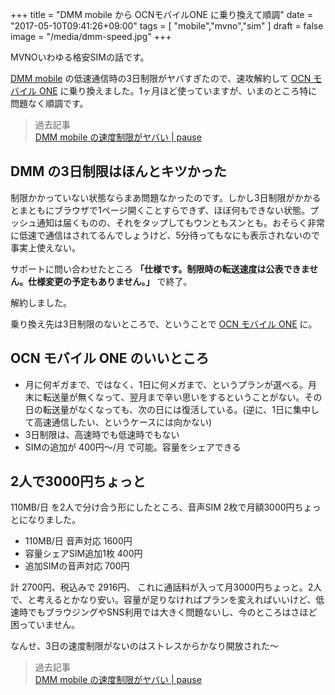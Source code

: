 +++
title = "DMM mobile から OCNモバイルONE に乗り換えて順調"
date = "2017-05-10T09:41:26+09:00"
tags = [
  "mobile","mvno","sim"
]
draft = false
image = "/media/dmm-speed.jpg"
+++

MVNOいわゆる格安SIMの話です。

[DMM mobile](http://mvno.dmm.com/) の低速通信時の3日制限がヤバすぎたので、速攻解約して [OCN モバイル ONE](http://www.ntt.com/personal/services/mobile/one.html) に乗り換えました。1ヶ月ほど使っていますが、いまのところ特に問題なく順調です。

> 過去記事  
> [DMM mobile の速度制限がヤバい | pause](/post/201703/dmm-mobile-speed/)

## DMM の3日制限はほんとキツかった

制限かかっていない状態ならまあ問題なかったのです。しかし3日制限がかかるとまともにブラウザで1ページ開くことすらできず、ほぼ何もできない状態。プッシュ通知は届くものの、それをタップしてもウンともスンとも。おそらく非常に低速で通信はされてるんでしょうけど、5分待ってもなにも表示されないので事実上使えない。

サポートに問い合わせたところ **「仕様です。制限時の転送速度は公表できません。仕様変更の予定もありません。」** で終了。

解約しました。

乗り換え先は3日制限のないところで、ということで [OCN モバイル ONE](http://www.ntt.com/personal/services/mobile/one.html) に。

## OCN モバイル ONE のいいところ

- 月に何ギガまで、ではなく、1日に何メガまで、というプランが選べる。月末に転送量が無くなって、翌月まで辛い思いをするということがない。その日の転送量がなくなっても、次の日には復活している。(逆に、1日に集中して高速通信したい、というケースには向かない)
- 3日制限は、高速時でも低速時でもない
- SIMの追加が 400円〜/月 で可能。容量をシェアできる

## 2人で3000円ちょっと

110MB/日 を2人で分け合う形にしたところ、音声SIM 2枚で月額3000円ちょっとになりました。

- 110MB/日 音声対応 1600円
- 容量シェアSIM追加1枚 400円
- 追加SIMの音声対応 700円

計 2700円、税込みで 2916円、
これに通話料が入って月3000円ちょっと。2人で、と考えるとかなり安い。容量が足りなければプランを変えればいいけど、低速時でもブラウジングやSNS利用では大きく問題ないし、今のところはさほど困っていません。

なんせ、3日の速度制限がないのはストレスからかなり開放された〜

> 過去記事  
> [DMM mobile の速度制限がヤバい | pause](/post/201703/dmm-mobile-speed/)
